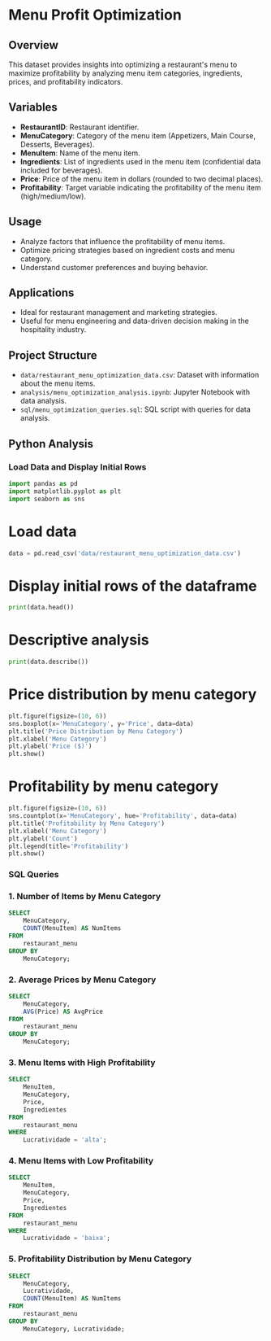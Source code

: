 # Menu Profit Optimization

## Overview
This dataset provides insights into optimizing a restaurant's menu to maximize profitability by analyzing menu item categories, ingredients, prices, and profitability indicators.

## Variables
- **RestaurantID**: Restaurant identifier.
- **MenuCategory**: Category of the menu item (Appetizers, Main Course, Desserts, Beverages).
- **MenuItem**: Name of the menu item.
- **Ingredients**: List of ingredients used in the menu item (confidential data included for beverages).
- **Price**: Price of the menu item in dollars (rounded to two decimal places).
- **Profitability**: Target variable indicating the profitability of the menu item (high/medium/low).

## Usage
- Analyze factors that influence the profitability of menu items.
- Optimize pricing strategies based on ingredient costs and menu category.
- Understand customer preferences and buying behavior.

## Applications
- Ideal for restaurant management and marketing strategies.
- Useful for menu engineering and data-driven decision making in the hospitality industry.

## Project Structure
- `data/restaurant_menu_optimization_data.csv`: Dataset with information about the menu items.
- `analysis/menu_optimization_analysis.ipynb`: Jupyter Notebook with data analysis.
- `sql/menu_optimization_queries.sql`: SQL script with queries for data analysis.

## Python Analysis

### Load Data and Display Initial Rows

```python
import pandas as pd
import matplotlib.pyplot as plt
import seaborn as sns
```
# Load data
```python
data = pd.read_csv('data/restaurant_menu_optimization_data.csv')
```
# Display initial rows of the dataframe
```python
print(data.head())
```

# Descriptive analysis
```python
print(data.describe())
```

# Price distribution by menu category
```python
plt.figure(figsize=(10, 6))
sns.boxplot(x='MenuCategory', y='Price', data=data)
plt.title('Price Distribution by Menu Category')
plt.xlabel('Menu Category')
plt.ylabel('Price ($)')
plt.show()
```

# Profitability by menu category
```python
plt.figure(figsize=(10, 6))
sns.countplot(x='MenuCategory', hue='Profitability', data=data)
plt.title('Profitability by Menu Category')
plt.xlabel('Menu Category')
plt.ylabel('Count')
plt.legend(title='Profitability')
plt.show()
```

### SQL Queries

### 1. Number of Items by Menu Category
```sql
SELECT
    MenuCategory,
    COUNT(MenuItem) AS NumItems
FROM
    restaurant_menu
GROUP BY
    MenuCategory;
```
### 2. Average Prices by Menu Category
```sql
SELECT
    MenuCategory,
    AVG(Price) AS AvgPrice
FROM
    restaurant_menu
GROUP BY
    MenuCategory;
```
### 3. Menu Items with High Profitability
```sql
SELECT
    MenuItem,
    MenuCategory,
    Price,
    Ingredientes
FROM
    restaurant_menu
WHERE
    Lucratividade = 'alta';
```
### 4. Menu Items with Low Profitability
```sql
SELECT
    MenuItem,
    MenuCategory,
    Price,
    Ingredientes
FROM
    restaurant_menu
WHERE
    Lucratividade = 'baixa';
```
### 5. Profitability Distribution by Menu Category
```sql
SELECT
    MenuCategory,
    Lucratividade,
    COUNT(MenuItem) AS NumItems
FROM
    restaurant_menu
GROUP BY
    MenuCategory, Lucratividade;
```
